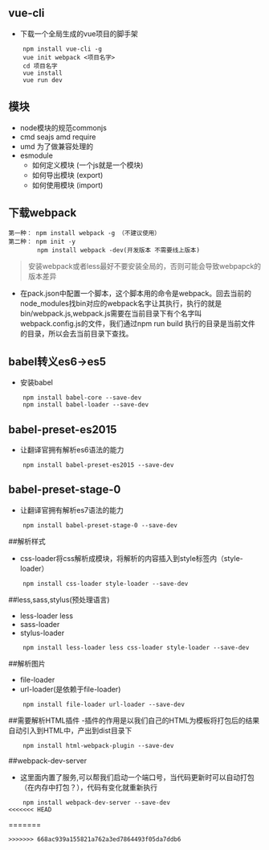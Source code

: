 ## vue-cli
- 下载一个全局生成的vue项目的脚手架
```
    npm install vue-cli -g
    vue init webpack <项目名字>
    cd 项目名字
    vue install
    vue run dev
```

## 模块
- node模块的规范commonjs
- cmd seajs amd require
- umd 为了做兼容处理的
- esmodule
    - 如何定义模块 (一个js就是一个模块)
    - 如何导出模块 (export)
    - 如何使用模块 (import)
    
## 下载webpack
```
第一种： npm install webpack -g （不建议使用）
第二种： npm init -y
        npm install webpack -dev(开发版本 不需要线上版本)

```
> 安装webpack或者less最好不要安装全局的，否则可能会导致webpapck的版本差异


- 在pack.json中配置一个脚本，这个脚本用的命令是webpack。回去当前的node_modules找bin对应的webpack名字让其执行，执行的就是bin/webpack.js,webpack.js需要在当前目录下有个名字叫webpack.config.js的文件，我们通过npm run build 执行的目录是当前文件的目录，所以会去当前目录下查找。

## babel转义es6->es5
- 安装babel
```
    npm install babel-core --save-dev
    npm install babel-loader --save-dev
```
## babel-preset-es2015
- 让翻译官拥有解析es6语法的能力
```
    npm install babel-preset-es2015 --save-dev
```
## babel-preset-stage-0
- 让翻译官拥有解析es7语法的能力
```
    npm install babel-preset-stage-0 --save-dev
```
##解析样式
- css-loader将css解析成模块，将解析的内容插入到style标签内（style-loader）
```
    npm install css-loader style-loader --save-dev
```

##less,sass,stylus(预处理语言)
- less-loader less
- sass-loader
- stylus-loader
```
    npm install less-loader less css-loader style-loader --save-dev
```
##解析图片
- file-loader 
- url-loader(是依赖于file-loader)
```
    npm install file-loader url-loader --save-dev
```

##需要解析HTML插件
-插件的作用是以我们自己的HTML为模板将打包后的结果自动引入到HTML中，产出到dist目录下
```
    npm install html-webpack-plugin --save-dev
```

##webpack-dev-server
- 这里面内置了服务,可以帮我们启动一个端口号，当代码更新时可以自动打包（在内存中打包？），代码有变化就重新执行
```$xslt
    npm install webpack-dev-server --save-dev
<<<<<<< HEAD
```
=======
```
>>>>>>> 668ac939a155821a762a3ed7864493f05da7ddb6
